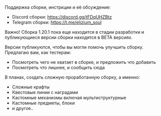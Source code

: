 Поддержка сборки, инстркции и её обсуждение:
- Discord сборки: https://discord.gg/tFDqUHZBtz
- Telegram сборки: https://t.me/elizium_soul

Важно! Сборка 1.20.1 пока еще находится в стадии разработки и публикующиеся версии сборки находятся в BETA версиях.

Версии публикуются, чтобы вы могли помочь улучшить сборку. Предлагаю вам, как тестерам:
- Посмотреть чего не хватает в сборке, и предложить что добавить
- Посмотреть что лишнее, и сообщить сюда

В планах, создать сложную проработанную сборку, а именно:
- Сложные крафты
- Квестовые линии с наградами
- Кастомные механизмы включая мультиструктурные
- Кастомные предметы, блоки
- и другое..
